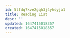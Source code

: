```yaml
---
id: 5lfdq7kve2gqh3j4yhsyja1
title: Reading List
desc: ''
updated: 1647415018357
created: 1647415018357
---
```


